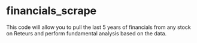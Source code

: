 # financials_scrape
This code will allow you to pull the last 5 years of financials from any stock on Reteurs and perform fundamental analysis based on the data.
